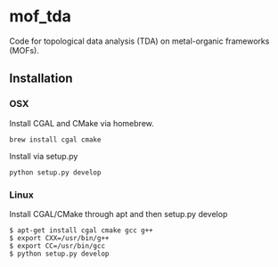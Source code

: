 # mof_tda

Code for topological data analysis (TDA) on metal-organic frameworks (MOFs).

## Installation

### OSX
Install CGAL and CMake via homebrew.
```angular2
brew install cgal cmake
```

Install via setup.py

```angular2
python setup.py develop
```

### Linux

Install CGAL/CMake through apt and then setup.py develop

```angular2
$ apt-get install cgal cmake gcc g++
$ export CXX=/usr/bin/g++
$ export CC=/usr/bin/gcc
$ python setup.py develop
```